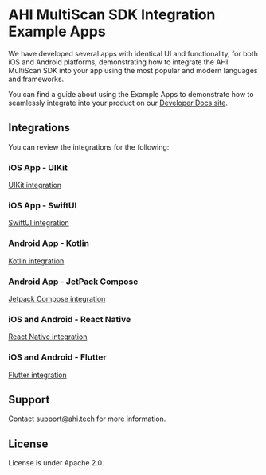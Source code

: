 # AHI MultiScan SDK Integration Example Apps
We have developed several apps with identical UI and functionality, for both iOS and Android platforms, demonstrating how to integrate the AHI MultiScan SDK into your app using the most popular and modern languages and frameworks. 

You can find a guide about using the Example Apps to demonstrate how to seamlessly integrate into your product on our [Developer Docs site](https://docs.advancedhumanimaging.io/).

## Integrations
You can review the integrations for the following:

### iOS App - UIKit
[UIKit integration](UIKit/README.md)

### iOS App - SwiftUI
[SwiftUI integration](SwiftUI/README.md)

### Android App - Kotlin 
[Kotlin integration](Kotlin/README.md)

### Android App - JetPack Compose
[Jetpack Compose integration](JetpackCompose/README.md)

### iOS and Android - React Native
[React Native integration](ReactNative/README.md)

### iOS and Android - Flutter
[Flutter integration](Flutter/README.md)

## Support
Contact support@ahi.tech for more information. 

## License
License is under Apache 2.0. 
